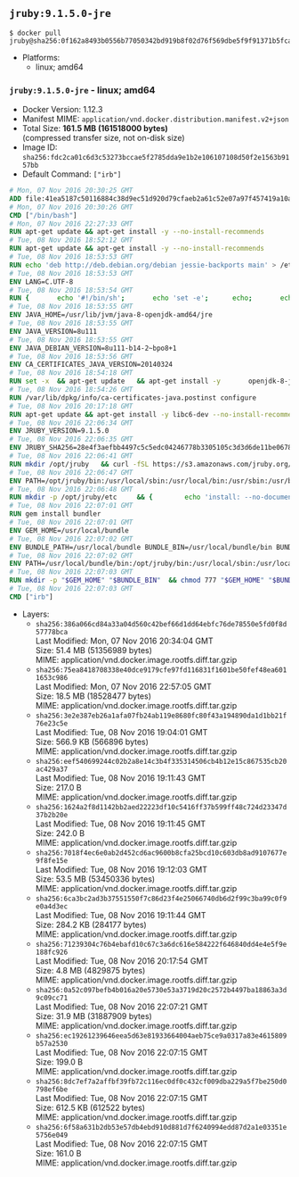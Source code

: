 ## `jruby:9.1.5.0-jre`

```console
$ docker pull jruby@sha256:0f162a8493b0556b77050342bd919b8f02d76f569dbe5f9f91371b5fcad3e78a
```

-	Platforms:
	-	linux; amd64

### `jruby:9.1.5.0-jre` - linux; amd64

-	Docker Version: 1.12.3
-	Manifest MIME: `application/vnd.docker.distribution.manifest.v2+json`
-	Total Size: **161.5 MB (161518000 bytes)**  
	(compressed transfer size, not on-disk size)
-	Image ID: `sha256:fdc2ca01c6d3c53273bccae5f2785dda9e1b2e106107108d50f2e1563b9157bb`
-	Default Command: `["irb"]`

```dockerfile
# Mon, 07 Nov 2016 20:30:25 GMT
ADD file:41ea5187c50116884c38d9ec51d920d79cfaeb2a61c52e07a97f457419a10a4f in / 
# Mon, 07 Nov 2016 20:30:26 GMT
CMD ["/bin/bash"]
# Mon, 07 Nov 2016 22:27:33 GMT
RUN apt-get update && apt-get install -y --no-install-recommends 		ca-certificates 		curl 		wget 	&& rm -rf /var/lib/apt/lists/*
# Tue, 08 Nov 2016 18:52:12 GMT
RUN apt-get update && apt-get install -y --no-install-recommends 		bzip2 		unzip 		xz-utils 	&& rm -rf /var/lib/apt/lists/*
# Tue, 08 Nov 2016 18:53:53 GMT
RUN echo 'deb http://deb.debian.org/debian jessie-backports main' > /etc/apt/sources.list.d/jessie-backports.list
# Tue, 08 Nov 2016 18:53:53 GMT
ENV LANG=C.UTF-8
# Tue, 08 Nov 2016 18:53:54 GMT
RUN { 		echo '#!/bin/sh'; 		echo 'set -e'; 		echo; 		echo 'dirname "$(dirname "$(readlink -f "$(which javac || which java)")")"'; 	} > /usr/local/bin/docker-java-home 	&& chmod +x /usr/local/bin/docker-java-home
# Tue, 08 Nov 2016 18:53:55 GMT
ENV JAVA_HOME=/usr/lib/jvm/java-8-openjdk-amd64/jre
# Tue, 08 Nov 2016 18:53:55 GMT
ENV JAVA_VERSION=8u111
# Tue, 08 Nov 2016 18:53:55 GMT
ENV JAVA_DEBIAN_VERSION=8u111-b14-2~bpo8+1
# Tue, 08 Nov 2016 18:53:56 GMT
ENV CA_CERTIFICATES_JAVA_VERSION=20140324
# Tue, 08 Nov 2016 18:54:18 GMT
RUN set -x 	&& apt-get update 	&& apt-get install -y 		openjdk-8-jre-headless="$JAVA_DEBIAN_VERSION" 		ca-certificates-java="$CA_CERTIFICATES_JAVA_VERSION" 	&& rm -rf /var/lib/apt/lists/* 	&& [ "$JAVA_HOME" = "$(docker-java-home)" ]
# Tue, 08 Nov 2016 18:54:26 GMT
RUN /var/lib/dpkg/info/ca-certificates-java.postinst configure
# Tue, 08 Nov 2016 20:17:18 GMT
RUN apt-get update && apt-get install -y libc6-dev --no-install-recommends && rm -rf /var/lib/apt/lists/*
# Tue, 08 Nov 2016 22:06:34 GMT
ENV JRUBY_VERSION=9.1.5.0
# Tue, 08 Nov 2016 22:06:35 GMT
ENV JRUBY_SHA256=28e4f3aefbb4497c5c5edc04246778b3305105c3d3d6de11be067826cc5bb766
# Tue, 08 Nov 2016 22:06:41 GMT
RUN mkdir /opt/jruby   && curl -fSL https://s3.amazonaws.com/jruby.org/downloads/${JRUBY_VERSION}/jruby-bin-${JRUBY_VERSION}.tar.gz -o /tmp/jruby.tar.gz   && echo "$JRUBY_SHA256 /tmp/jruby.tar.gz" | sha256sum -c -   && tar -zx --strip-components=1 -f /tmp/jruby.tar.gz -C /opt/jruby   && rm /tmp/jruby.tar.gz   && update-alternatives --install /usr/local/bin/ruby ruby /opt/jruby/bin/jruby 1
# Tue, 08 Nov 2016 22:06:47 GMT
ENV PATH=/opt/jruby/bin:/usr/local/sbin:/usr/local/bin:/usr/sbin:/usr/bin:/sbin:/bin
# Tue, 08 Nov 2016 22:06:48 GMT
RUN mkdir -p /opt/jruby/etc 	&& { 		echo 'install: --no-document'; 		echo 'update: --no-document'; 	} >> /opt/jruby/etc/gemrc
# Tue, 08 Nov 2016 22:07:01 GMT
RUN gem install bundler
# Tue, 08 Nov 2016 22:07:01 GMT
ENV GEM_HOME=/usr/local/bundle
# Tue, 08 Nov 2016 22:07:02 GMT
ENV BUNDLE_PATH=/usr/local/bundle BUNDLE_BIN=/usr/local/bundle/bin BUNDLE_SILENCE_ROOT_WARNING=1 BUNDLE_APP_CONFIG=/usr/local/bundle
# Tue, 08 Nov 2016 22:07:02 GMT
ENV PATH=/usr/local/bundle/bin:/opt/jruby/bin:/usr/local/sbin:/usr/local/bin:/usr/sbin:/usr/bin:/sbin:/bin
# Tue, 08 Nov 2016 22:07:03 GMT
RUN mkdir -p "$GEM_HOME" "$BUNDLE_BIN" 	&& chmod 777 "$GEM_HOME" "$BUNDLE_BIN"
# Tue, 08 Nov 2016 22:07:03 GMT
CMD ["irb"]
```

-	Layers:
	-	`sha256:386a066cd84a33a04d560c42bef66d1dd64ebfc76de78550e5fd0f8d57778bca`  
		Last Modified: Mon, 07 Nov 2016 20:34:04 GMT  
		Size: 51.4 MB (51356989 bytes)  
		MIME: application/vnd.docker.image.rootfs.diff.tar.gzip
	-	`sha256:75ea8418708338e40dce9179cfe97fd116831f1601be50fef48ea6011653c986`  
		Last Modified: Mon, 07 Nov 2016 22:57:05 GMT  
		Size: 18.5 MB (18528477 bytes)  
		MIME: application/vnd.docker.image.rootfs.diff.tar.gzip
	-	`sha256:3e2e387eb26a1afa07fb24ab119e8680fc80f43a194890da1d1bb21f76e23c5e`  
		Last Modified: Tue, 08 Nov 2016 19:04:01 GMT  
		Size: 566.9 KB (566896 bytes)  
		MIME: application/vnd.docker.image.rootfs.diff.tar.gzip
	-	`sha256:eef540699244c02b2a8e14c3b4f335314506cb4b12e15c867535cb20ac429a37`  
		Last Modified: Tue, 08 Nov 2016 19:11:43 GMT  
		Size: 217.0 B  
		MIME: application/vnd.docker.image.rootfs.diff.tar.gzip
	-	`sha256:1624a2f8d1142bb2aed22223df10c5416ff37b599ff48c724d23347d37b2b20e`  
		Last Modified: Tue, 08 Nov 2016 19:11:45 GMT  
		Size: 242.0 B  
		MIME: application/vnd.docker.image.rootfs.diff.tar.gzip
	-	`sha256:7018f4ec6e0ab2d452cd6ac9600b8cfa25bcd10c603db8ad9107677e9f8fe15e`  
		Last Modified: Tue, 08 Nov 2016 19:12:03 GMT  
		Size: 53.5 MB (53450336 bytes)  
		MIME: application/vnd.docker.image.rootfs.diff.tar.gzip
	-	`sha256:6ca3bc2ad3b37551550f7c86d23f4e25066740db6d2f99c3ba99c0f9e0a4d3ec`  
		Last Modified: Tue, 08 Nov 2016 19:11:44 GMT  
		Size: 284.2 KB (284177 bytes)  
		MIME: application/vnd.docker.image.rootfs.diff.tar.gzip
	-	`sha256:71239304c76b4ebafd10c67c3a6dc616e584222f646840dd4e4e5f9e188fc926`  
		Last Modified: Tue, 08 Nov 2016 20:17:54 GMT  
		Size: 4.8 MB (4829875 bytes)  
		MIME: application/vnd.docker.image.rootfs.diff.tar.gzip
	-	`sha256:0a52c097befb4b016a20e5730e53a3719d20c2572b4497ba18863a3d9c09cc71`  
		Last Modified: Tue, 08 Nov 2016 22:07:21 GMT  
		Size: 31.9 MB (31887909 bytes)  
		MIME: application/vnd.docker.image.rootfs.diff.tar.gzip
	-	`sha256:ec19261239646eea5d63e81933664004aeb75ce9a0317a83e4615809b57a2530`  
		Last Modified: Tue, 08 Nov 2016 22:07:15 GMT  
		Size: 199.0 B  
		MIME: application/vnd.docker.image.rootfs.diff.tar.gzip
	-	`sha256:8dc7ef7a2affbf39fb72c116ec0df0c432cf009dba229a5f7be250d0798ef6be`  
		Last Modified: Tue, 08 Nov 2016 22:07:15 GMT  
		Size: 612.5 KB (612522 bytes)  
		MIME: application/vnd.docker.image.rootfs.diff.tar.gzip
	-	`sha256:6f58a631b2db53e57db4ebd910d881d7f6240994edd87d2a1e03351e5756e049`  
		Last Modified: Tue, 08 Nov 2016 22:07:15 GMT  
		Size: 161.0 B  
		MIME: application/vnd.docker.image.rootfs.diff.tar.gzip
